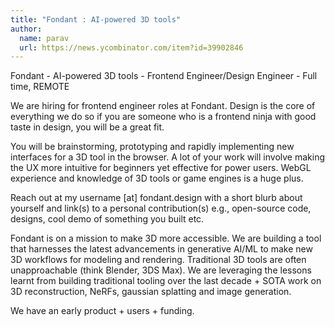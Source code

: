 ```yaml
---
title: "Fondant : AI-powered 3D tools"
author:
  name: parav
  url: https://news.ycombinator.com/item?id=39902846
---
```

Fondant - AI-powered 3D tools - Frontend Engineer&#x2F;Design Engineer - Full time, REMOTE

We are hiring for frontend engineer roles at Fondant. Design is the core of everything we do so if you are someone who is a frontend ninja with good taste in design, you will be a great fit.

You will be brainstorming, prototyping and rapidly implementing new interfaces for a 3D tool in the browser. A lot of your work will involve making the UX more intuitive for beginners yet effective for power users. WebGL experience and knowledge of 3D tools or game engines is a huge plus.

Reach out at my username [at] fondant.design with a short blurb about yourself and link(s) to a personal contribution(s) e.g., open-source code, designs, cool demo of something you built etc.

Fondant is on a mission to make 3D more accessible. We are building a tool that harnesses the latest advancements in generative AI&#x2F;ML to make new 3D workflows for modeling and rendering. Traditional 3D tools are often unapproachable (think Blender, 3DS Max). We are leveraging the lessons learnt from building traditional tooling over the last decade + SOTA work on 3D reconstruction, NeRFs, gaussian splatting and image generation.

We have an early product + users + funding.
